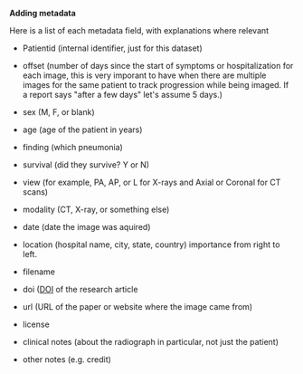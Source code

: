 **Adding metadata**

Here is a list of each metadata field, with explanations where relevant

 -  Patientid (internal identifier, just for this dataset)

 -  offset (number of days since the start of symptoms or hospitalization for each image, this is very imporant to have when there are multiple images for the same patient to track progression while being imaged. If a report says "after a few days" let's assume 5 days.)

 -  sex (M, F, or blank)

 -  age (age of the patient in years)

 -  finding (which pneumonia)

 -  survival (did they survive? Y or N)

 -  view (for example, PA, AP, or L for X-rays and Axial or Coronal for CT scans)

 -  modality (CT, X-ray, or something else)

 -  date (date the image was aquired)

 -  location (hospital name, city, state, country) importance from right to left.

 -  filename

 -  doi ([DOI](https://en.wikipedia.org/wiki/Digital_object_identifier) of the research article

 -  url (URL of the paper or website where the image came from)

 -  license

 -  clinical notes (about the radiograph in particular, not just the patient)

 -  other notes (e.g. credit)
